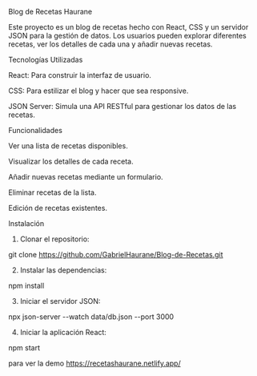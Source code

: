 
Blog de Recetas Haurane

Este proyecto es un blog de recetas hecho con React, CSS y un servidor JSON para la gestión de datos. Los usuarios pueden explorar diferentes recetas, ver los detalles de cada una y añadir nuevas recetas.

Tecnologías Utilizadas

React: Para construir la interfaz de usuario.

CSS: Para estilizar el blog y hacer que sea responsive.

JSON Server: Simula una API RESTful para gestionar los datos de las recetas.


Funcionalidades

Ver una lista de recetas disponibles.

Visualizar los detalles de cada receta.

Añadir nuevas recetas mediante un formulario.

Eliminar recetas de la lista.

Edición de recetas existentes.


Instalación

1. Clonar el repositorio:

git clone
https://github.com/GabrielHaurane/Blog-de-Recetas.git


2. Instalar las dependencias:

npm install


3. Iniciar el servidor JSON:

npx json-server --watch data/db.json --port 3000


4. Iniciar la aplicación React:

npm start

para ver la demo
https://recetashaurane.netlify.app/

